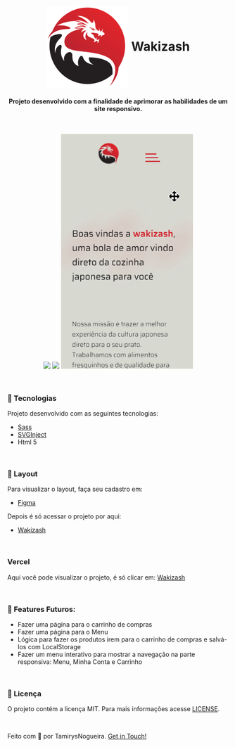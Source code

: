 

<h1 align="center">
    <img src="img/img-componentes/logo-topo.svg" alt="" align="center" >
    Wakizash
</h1>

<h4 align="center">
    Projeto desenvolvido com a finalidade de aprimorar as habilidades de um site responsivo. 
</h4>
<br>
<p align="center">
    <img src = "github/gif/desktop.gif" width="1000px">
    <img src = "github/gif/tablet.gif" width="500px">
    <img src = "github/gif/mobile.gif" width="300px">
</p>
<br>

### 🚀 Tecnologias
<p> Projeto desenvolvido com as seguintes tecnologias: </p>

- [Sass](https://sass-lang.com/)
- [SVGInject](https://github.com/iconfu/svg-inject)
- Html 5


<br>

### 🔖 Layout
<p> Para visualizar o layout, faça seu cadastro em: </p>

- [Figma](https://www.figma.com/)

<p> Depois é só acessar o projeto por aqui: </p>

- [Wakizash](https://www.figma.com/file/W8XrOqa2r0mJL3I2YksWwv/Wakizash?node-id=0%3A1)

<br>

### Vercel
Aqui você pode visualizar o projeto, é só clicar em:
[Wakizash](https://Wakizash.vercel.app/)

<br>

### 🚧 Features Futuros:
- Fazer uma página para o carrinho de compras
- Fazer uma página para o Menu
- Lógica para fazer os produtos irem para o carrinho de compras e salvá-los com LocalStorage
- Fazer um menu interativo para mostrar a navegação na parte responsiva: Menu, Minha Conta e Carrinho

<br>

### 📝 Licença
O projeto contém a licença MIT. Para mais informações acesse [LICENSE](https://github.com/tamirysnogueira/wakizash/blob/master/LICENSE).

<br>

Feito com 💖 por TamirysNogueira. [Get in Touch!](https://www.linkedin.com/in/tamirys-nogueira-346958205/)